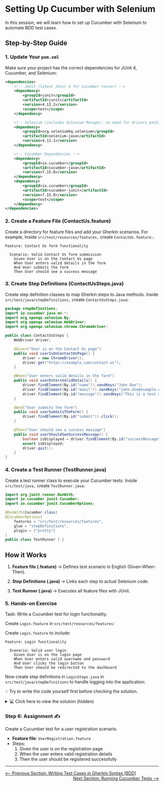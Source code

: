 # Setting Up Cucumber with Selenium

In this session, we will learn how to set up Cucumber with Selenium to automate BDD test cases.

## Step-by-Step Guide

### 1. Update Your `pom.xml`

Make sure your project has the correct dependencies for JUnit 4, Cucumber, and Selenium:

```xml
<dependencies>
    <!-- JUnit (latest JUnit 4 for Cucumber runner) -->
    <dependency>
        <groupId>junit</groupId>
        <artifactId>junit</artifactId>
        <version>4.13.2</version>
        <scope>test</scope>
    </dependency>

    <!-- Selenium (includes Selenium Manager, no need for drivers path) -->
    <dependency>
        <groupId>org.seleniumhq.selenium</groupId>
        <artifactId>selenium-java</artifactId>
        <version>4.12.1</version>
    </dependency>

    <!-- Cucumber Dependencies -->
    <dependency>
        <groupId>io.cucumber</groupId>
        <artifactId>cucumber-java</artifactId>
        <version>7.15.0</version>
    </dependency>
    <dependency>
        <groupId>io.cucumber</groupId>
        <artifactId>cucumber-junit</artifactId>
        <version>7.15.0</version>
        <scope>test</scope>
    </dependency>
</dependencies>

```

### 2. Create a Feature File (ContactUs.feature)

Create a directory for feature files and add your Gherkin scenarios. For example, Inside `src/test/resources/features,` create `ContactUs.feature:`.

```gherkin
Feature: Contact Us form functionality

  Scenario: Valid Contact Us form submission
    Given User is on the Contact Us page
    When User enters valid details in the form
    And User submits the form
    Then User should see a success message
```

### 3. Create Step Definitions (ContactUsSteps.java)

Create step definition classes to map Gherkin steps to Java methods. Inside `src/test/java/stepDefinitions,` create `ContactUsSteps.java`:

```java
package stepDefinitions;
import io.cucumber.java.en.*;
import org.openqa.selenium.By;
import org.openqa.selenium.WebDriver;
import org.openqa.selenium.chrome.ChromeDriver;

public class ContactUsSteps {
    WebDriver driver;

    @Given("User is on the Contact Us page")
    public void userIsOnContactUsPage() {
        driver = new ChromeDriver();
        driver.get("https://example.com/contact-us");
    }

    @When("User enters valid details in the form")
    public void userEntersValidDetails() {
        driver.findElement(By.id("name")).sendKeys("John Doe");
        driver.findElement(By.id("email")).sendKeys("john.doe@example.com");
        driver.findElement(By.id("message")).sendKeys("This is a test message.");
    }

    @And("User submits the form")
    public void userSubmitsTheForm() {
        driver.findElement(By.id("submit")).click();
    }

    @Then("User should see a success message")
    public void userShouldSeeSuccessMessage() {
        boolean isDisplayed = driver.findElement(By.id("successMessage")).isDisplayed();
        assert isDisplayed;
        driver.quit();
    }
}

```

### 4. Create a Test Runner (TestRunner.java)

Create a test runner class to execute your Cucumber tests. Inside `src/test/java,` create `TestRunner.java`:

```java
import org.junit.runner.RunWith;
import io.cucumber.junit.Cucumber;
import io.cucumber.junit.CucumberOptions;

@RunWith(Cucumber.class)
@CucumberOptions(
    features = "src/test/resources/features",
    glue = "stepDefinitions",
    plugin = {"pretty"}
)
public class TestRunner { }

```

## How it Works

1. **Feature file (.feature)** → Defines test scenario in English (Given-When-Then).

2. **Step Definitions (.java)** → Links each step to actual Selenium code.

3. **Test Runner (.java)** → Executes all feature files with JUnit.


### 5. Hands-on Exercise

Task: Write a Cucumber test for login functionality.

Create `Login.feature` in `src/test/resources/features`:

Create `Login.feature` to include:

```gherkin
Feature: Login functionality

  Scenario: Valid user login
    Given User is on the login page
    When User enters valid username and password
    And User clicks the login button
    Then User should be redirected to the dashboard
```

Now create step definitions in `LoginSteps.java` in `src/test/java/stepDefinitions` to handle logging into the application:

💡 Try to write the code yourself first before checking the solution.
<details> 

<summary>💻 Click here to view the solution (hidden)</summary>
    
    ```java
    import io.cucumber.java.en.*;
    import org.openqa.selenium.By;
    import org.openqa.selenium.WebDriver;
    import org.openqa.selenium.chrome.ChromeDriver;
    
    public class LoginSteps {
        WebDriver driver;
    
        @Given("User is on the login page")
        public void userIsOnLoginPage() {
            driver = new ChromeDriver();
            driver.get("https://example.com/login");
        }
    
        @When("User enters valid username and password")
        public void userEntersValidCredentials() {
            driver.findElement(By.id("username")).sendKeys("testuser");
            driver.findElement(By.id("password")).sendKeys("password123");
        }
    
        @And("User clicks the login button")
        public void userClicksLoginButton() {
            driver.findElement(By.id("loginButton")).click();
        }
    
        @Then("User should be redirected to the dashboard")
        public void userShouldBeRedirectedToDashboard() {
            boolean isDashboardDisplayed = driver.findElement(By.id("dashboard")).isDisplayed();
            assert isDashboardDisplayed;
            driver.quit();
        }
    }
    ```
</details>

### Step 6: Assignment ✍️

Create a Cucumber test for a user registration scenario.

- **Feature file**: `UserRegistration.feature`
- Steps:
    1. Given the user is on the registration page
    2. When the user enters valid registration details
    3. Then the user should be registered successfully

---

<div style="width: 100%">
<a href='writing-test-cases-in-gherkin-syntax.md'><-- Previous Section: Writing Test Cases in Gherkin Syntax (BDD)</a>
<div align="right"><a href='running-cucumber-tests.md'> Next Section: Running Cucumber Tests --></a></div>
</div>
